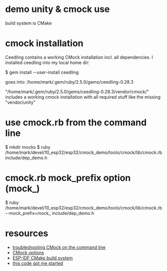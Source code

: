 # demo unity & cmock use 

build system is CMake


# cmock installation 

Ceedling contains a working CMock installation incl. all dependencies. I installed ceedling into my local home dir:

$ gem install --user-install ceedling

goes into: /home/mark/.gem/ruby/2.5.0/gems/ceedling-0.28.3

"/home/mark/.gem/ruby/2.5.0/gems/ceedling-0.28.3/vendor/cmock/" includes a working cmock installation with all required stuff like the missing "vendor/unity"


# use cmock.rb from the command line

$ mkdir mocks
$ ruby /home/mark/devel/10_esp32/esp32/cmock_demo/tools/cmock/lib/cmock.rb include/dep_demo.h


# cmock.rb mock_prefix option (mock_)

$ ruby /home/mark/devel/10_esp32/esp32/cmock_demo/tools/cmock/lib/cmock.rb --mock_prefix=mock_ include/dep_demo.h


# resources

* [troubleshooting CMock on the command line](https://github.com/ThrowTheSwitch/CMock/blob/master/docs/CMock_Summary.md#mocking-from-the-command-line)
* [CMock options](https://github.com/ThrowTheSwitch/CMock/blob/master/docs/CMock_Summary.md#config-options)
* [ESP-IDF CMake build system](https://docs.espressif.com/projects/esp-idf/en/latest/api-guides/build-system-cmake.html#)
* [this code got me started](https://github.com/mihaiolteanu/calculator)
